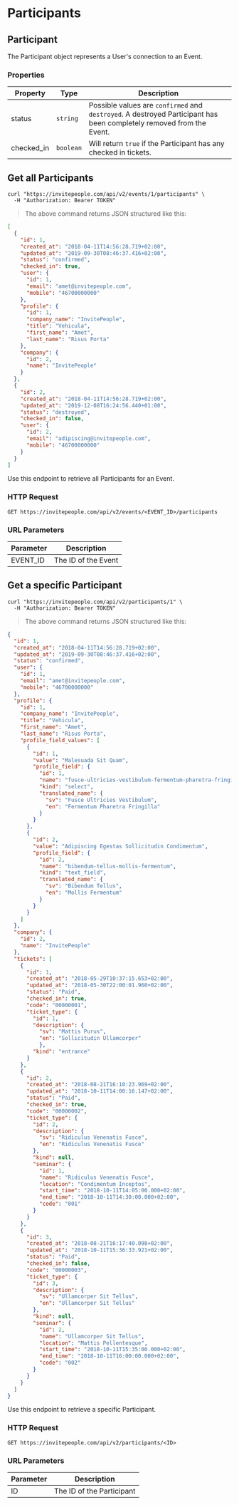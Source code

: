 # Participants

## Participant

The Participant object represents a User's connection to an Event.

### Properties

Property | Type | Description
--------- | ----------- | -----------
status | `string` | Possible values are `confirmed` and `destroyed`. A destroyed Participant has been completely removed from the Event.
checked_in | `boolean` | Will return `true` if the Participant has any checked in tickets.

## Get all Participants

```shell
curl "https://invitepeople.com/api/v2/events/1/participants" \
  -H "Authorization: Bearer TOKEN"
```

> The above command returns JSON structured like this:

```json
[
  {
    "id": 1,
    "created_at": "2018-04-11T14:56:28.719+02:00",
    "updated_at": "2019-09-30T08:46:37.416+02:00",
    "status": "confirmed",
    "checked_in": true,
    "user": {
      "id": 1,
      "email": "amet@invitepeople.com",
      "mobile": "46700000000"
    },
    "profile": {
      "id": 1,
      "company_name": "InvitePeople",
      "title": "Vehicula",
      "first_name": "Amet",
      "last_name": "Risus Porta"
    },
    "company": {
      "id": 2,
      "name": "InvitePeople"
    }
  },
  {
    "id": 2,
    "created_at": "2018-04-11T14:56:28.719+02:00",
    "updated_at": "2019-12-08T16:24:56.440+01:00",
    "status": "destroyed",
    "checked_in": false,
    "user": {
      "id": 2,
      "email": "adipiscing@invitepeople.com",
      "mobile": "46700000000"
    }
  }
]
```

Use this endpoint to retrieve all Participants for an Event.

### HTTP Request

`GET https://invitepeople.com/api/v2/events/<EVENT_ID>/participants`

### URL Parameters

Parameter | Description
--------- | -----------
EVENT_ID | The ID of the Event

## Get a specific Participant

```shell
curl "https://invitepeople.com/api/v2/participants/1" \
  -H "Authorization: Bearer TOKEN"
```

> The above command returns JSON structured like this:

```json
{
  "id": 1,
  "created_at": "2018-04-11T14:56:28.719+02:00",
  "updated_at": "2019-09-30T08:46:37.416+02:00",
  "status": "confirmed",
  "user": {
    "id": 1,
    "email": "amet@invitepeople.com",
    "mobile": "46700000000"
  },
  "profile": {
    "id": 1,
    "company_name": "InvitePeople",
    "title": "Vehicula",
    "first_name": "Amet",
    "last_name": "Risus Porta",
    "profile_field_values": [
      {
        "id": 1,
        "value": "Malesuada Sit Quam",
        "profile_field": {
          "id": 1,
          "name": "fusce-ultricies-vestibulum-fermentum-pharetra-fringilla",
          "kind": "select",
          "translated_name": {
            "sv": "Fusce Ultricies Vestibulum",
            "en": "Fermentum Pharetra Fringilla"
          }
        }
      },
      {
        "id": 2,
        "value": "Adipiscing Egestas Sollicitudin Condimentum",
        "profile_field": {
          "id": 2,
          "name": "bibendum-tellus-mollis-fermentum",
          "kind": "text_field",
          "translated_name": {
            "sv": "Bibendum Tellus",
            "en": "Mollis Fermentum"
          }
        }
      }
    ]
  },
  "company": {
    "id": 2,
    "name": "InvitePeople"
  },
  "tickets": [
    {
      "id": 1,
      "created_at": "2018-05-29T10:37:15.653+02:00",
      "updated_at": "2018-05-30T22:00:01.960+02:00",
      "status": "Paid",
      "checked_in": true,
      "code": "00000001",
      "ticket_type": {
        "id": 1,
        "description": {
          "sv": "Mattis Purus",
          "en": "Sollicitudin Ullamcorper"
          },
        "kind": "entrance"
      }
    },
    {
      "id": 2,
      "created_at": "2018-08-21T16:10:23.969+02:00",
      "updated_at": "2018-10-11T14:00:16.147+02:00",
      "status": "Paid",
      "checked_in": true,
      "code": "00000002",
      "ticket_type": {
        "id": 2,
        "description": {
          "sv": "Ridiculus Venenatis Fusce",
          "en": "Ridiculus Venenatis Fusce"
        },
        "kind": null,
        "seminar": {
          "id": 1,
          "name": "Ridiculus Venenatis Fusce",
          "location": "Condimentum Inceptos",
          "start_time": "2018-10-11T14:05:00.000+02:00",
          "end_time": "2018-10-11T14:30:00.000+02:00",
          "code": "001"
        }
      }
    },
    {
      "id": 3,
      "created_at": "2018-08-21T16:17:40.098+02:00",
      "updated_at": "2018-10-11T15:36:33.921+02:00",
      "status": "Paid",
      "checked_in": false,
      "code": "00000003",
      "ticket_type": {
        "id": 3,
        "description": {
          "sv": "Ullamcorper Sit Tellus",
          "en": "Ullamcorper Sit Tellus"
        },
        "kind": null,
        "seminar": {
          "id": 2,
          "name": "Ullamcorper Sit Tellus",
          "location": "Mattis Pellentesque",
          "start_time": "2018-10-11T15:35:00.000+02:00",
          "end_time": "2018-10-11T16:00:00.000+02:00",
          "code": "002"
        }
      }
    }
  ]
}
```

Use this endpoint to retrieve a specific Participant.

### HTTP Request

`GET https://invitepeople.com/api/v2/participants/<ID>`
  
### URL Parameters

Parameter | Description
--------- | -----------
ID | The ID of the Participant